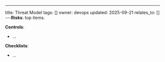 ---
title: Threat Model
tags: []
owner: devops
updated: 2025-09-21
relates_to: []
---**Risks**: top items.

**Controls**:
- …

**Checklists**:
- …